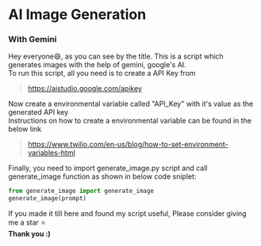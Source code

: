 # AI Image Generation
### With Gemini

Hey everyone:smile:, as you can see by the title. This is a script which generates images with the help of gemini, google's AI. <br>
To run this script, all you need is to create a API Key from <br>
> https://aistudio.google.com/apikey<br>

Now create a environmental variable called "API_Key" with it's value as the generated API key<br>
Instructions on how to create a environmental variable can be found in the below link<br>
> https://www.twilio.com/en-us/blog/how-to-set-environment-variables-html<br>

Finally, you need to import generate_image.py script and call generate_image function as shown in below code sniplet:
```python
from generate_image import generate_image
generate_image(prompt)
```
If you made it till here and found my script useful, Please consider giving me a star :star:<br>
<b>Thank you :)</b>